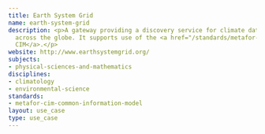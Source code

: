 ```yaml
---
title: Earth System Grid
name: earth-system-grid
description: <p>A gateway providing a discovery service for climate data held at repositories
  across the globe. It supports use of the <a href="/standards/metafor-cim-common-information-model.html">Metafor
  CIM</a>.</p>
website: http://www.earthsystemgrid.org/
subjects:
- physical-sciences-and-mathematics
disciplines:
- climatology
- environmental-science
standards:
- metafor-cim-common-information-model
layout: use_case
type: use_case
---
```



